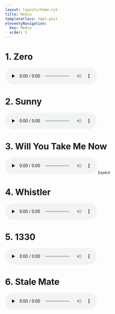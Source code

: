 ```yaml
---
layout: layouts/home.njk
title: Media
templateClass: tmpl-post
eleventyNavigation:
  key: Media
  order: 5
---
```


# 1. Zero

<audio controls preload="none">
<source src="/media/1_zero.mp3" type="audio/mp3">
</audio>

# 2. Sunny

<audio controls preload="none">
<source src="/media/2_sunny.mp3" type="audio/mp3">
</audio>

# 3. Will You Take Me Now

<audio controls preload="none">
<source src="/media/3_will_you.mp3" type="audio/mp3">
</audio>
<small>Explicit</small>

# 4. Whistler

<audio controls preload="none">
<source src="/media/4_whistler.mp3" type="audio/mp3">
</audio>

# 5. 1330

<audio controls preload="none">
<source src="/media/5_1330.mp3" type="audio/mp3">
</audio>

# 6. Stale Mate

<audio controls preload="none">
<source src="/media/6_slate_mate.mp3" type="audio/mp3">
</audio>





